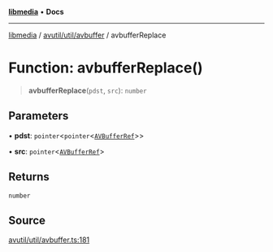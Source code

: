 [**libmedia**](../../../../README.md) • **Docs**

***

[libmedia](../../../../README.md) / [avutil/util/avbuffer](../README.md) / avbufferReplace

# Function: avbufferReplace()

> **avbufferReplace**(`pdst`, `src`): `number`

## Parameters

• **pdst**: `pointer`\<`pointer`\<[`AVBufferRef`](../../../struct/avbuffer/classes/AVBufferRef.md)\>\>

• **src**: `pointer`\<[`AVBufferRef`](../../../struct/avbuffer/classes/AVBufferRef.md)\>

## Returns

`number`

## Source

[avutil/util/avbuffer.ts:181](https://github.com/zhaohappy/libmedia/blob/acbbf6bd75e6ee4c968b9f441fe28c40f42f350d/src/avutil/util/avbuffer.ts#L181)
